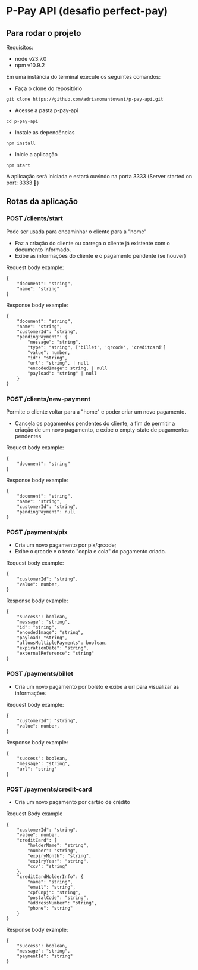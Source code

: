 # P-Pay API (desafio perfect-pay)

## Para rodar o projeto

Requisitos:

- node v23.7.0
- npm v10.9.2

Em uma instância do terminal execute os seguintes comandos:

- Faça o clone do repositório

```
git clone https://github.com/adrianomantovani/p-pay-api.git
```

- Acesse a pasta p-pay-api

```
cd p-pay-api
```

- Instale as dependências

```
npm install
```

- Inicie a aplicação

```
npm start
```

A aplicação será iniciada e estará ouvindo na porta 3333
(Server started on port: 3333 🚀)

## Rotas da aplicação

### POST /clients/start

Pode ser usada para encaminhar o cliente para a "home"

- Faz a criação do cliente ou carrega o cliente já existente com o documento informado.
- Exibe as informações do cliente e o pagamento pendente (se houver)

Request body example:

```
{
    "document": "string",
    "name": "string"
}
```

Response body example:

```
{
    "document": "string",
    "name": "string",
    "customerId": "string",
    "pendingPayment": {
        "message": "string",
        "type": "string", ['billet', 'qrcode', 'creditcard']
        "value": number,
        "id": "string",
        "url": "string", | null
        "encodedImage": string, | null
        "payload": "string" | null
    }
}
```

### POST /clients/new-payment

Permite o cliente voltar para a "home" e poder criar um novo pagamento.

- Cancela os pagamentos pendentes do cliente, a fim de permitir a criação de um novo pagamento, e exibe o empty-state de pagamentos pendentes

Request body example:

```
{
    "document": "string"
}
```

Response body example:

```
{
    "document": "string",
    "name": "string",
    "customerId": "string",
    "pendingPayment": null
}
```

### POST /payments/pix

- Cria um novo pagamento por pix/qrcode;
- Exibe o qrcode e o texto "copia e cola" do pagamento criado.

Request body example:

```
{
    "customerId": "string",
    "value": number,
}
```

Response body example:

```
{
    "success": boolean,
    "message": "string",
    "id": "string",
    "encodedImage": "string",
    "payload: "string",
    "allowsMultiplePayments": boolean,
    "expirationDate": "string",
    "externalReference": "string"
}
```

### POST /payments/billet

- Cria um novo pagamento por boleto e exibe a url para visualizar as informações

Request body example:

```
{
    "customerId": "string",
    "value": number,
}
```

Response body example:

```
{
    "success": boolean,
    "message": "string",
    "url": "string"
}
```

### POST /payments/credit-card

- Cria um novo pagamento por cartão de crédito

Request Body example

```
{
    "customerId": "string",
    "value": number,
    "creditCard": {
        "holderName": "string",
        "number": "string",
        "expiryMonth": "string",
        "expiryYear": "string",
        "ccv": "string"
    },
    "creditCardHolderInfo": {
        "name": "string",
        "email": "string",
        "cpfCnpj": "string",
        "postalCode": "string",
        "addressNumber": "string",
        "phone": "string"
    }
}
```

Response body example:

```
{
    "success": boolean,
    "message": "string",
    "paymentId": "string"
}
```
